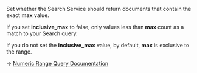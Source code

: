 Set whether the Search Service should return documents that contain the exact **max** value.

If you set **inclusive_max** to false, only values less than **max** count as a match to your Search query.

If you do not set the **inclusive_max** value, by default, **max** is exclusive to the range.

→ [Numeric Range Query Documentation](https://docs.couchbase.com/server/current/search/search-request-params.html#numeric-range-queries)